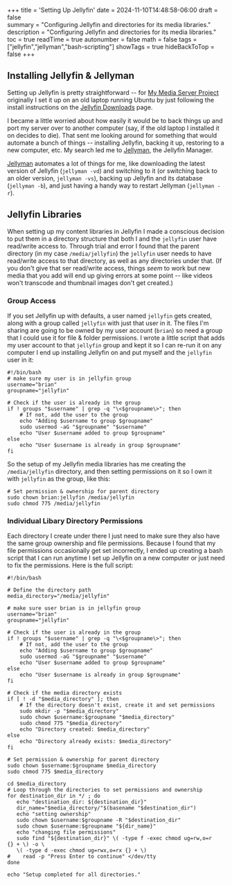 +++
title = 'Setting Up Jellyfin'
date = 2024-11-10T14:48:58-06:00
draft = false   
summary = "Configuring Jellyfin and directories for its media libraries."
description = "Configuring Jellyfin and directories for its media libraries."
toc = true
readTime = true
autonumber = false
math = false
tags = ["jellyfin","jellyman","bash-scripting"]
showTags = true
hideBackToTop = false
+++
## Installing Jellyfin & Jellyman
Setting up Jellyfin is pretty straightforward -- for [My Media Server Project](/posts/my-media-server-project/) originally I set it up on an old laptop running Ubuntu by just following the install instructions on the [Jellyfin Downloads](https://jellyfin.org/downloads/server) page.

I became a little worried about how easily it would be to back things up and port my server over to another computer (say, if the old laptop I installed it on decides to die).  That sent me looking around for something that would automate a bunch of things -- installing Jellyfin, backing it up, restoring to a new computer, etc.  My search led me to [Jellyman](https://github.com/Smiley-McSmiles/jellyman), the Jellyfin Manager.  

[Jellyman](https://github.com/Smiley-McSmiles/jellyman) automates a lot of things for me, like downloading the latest version of Jellyfin (`jellyman -vd`) and switching to it (or switching back to an older version, `jellyman -vs`), backing up Jellyfin and its database (`jellyman -b`), and just having a handy way to restart Jellyman (`jellyman -r`).

## Jellyfin Libraries
When setting up my content libraries in Jellyfin I made a conscious decision to put them in a directory structure that both I and the `jellyfin` user have read/write access to.  Through trial and error I found that the parent directory (in my case `/media/jellyfin`) the `jellyfin` user needs to have read/write access to that directory, as well as any directories under that.  (If you don't give that ser read/write access, things *seem* to work but new media that you add will end up giving errors at some point -- like videos won't transcode and thumbnail images don't get created.)

### Group Access
If you set Jellyfin up with defaults, a user named `jellyfin` gets created, along with a group called `jellyfin` with just that user in it.  The files I'm sharing are going to be owned by my user account (`brian`) so need a group that I could use it for file & folder permissions. I wrote a little script that adds my user account to that `jellyfin` group and kept it so I can re-run it on any computer I end up installing Jellyfin on and put myself and the `jellyfin` user in it: 
```
#!/bin/bash
# make sure my user is in jellyfin group
username="brian"
groupname="jellyfin"

# Check if the user is already in the group
if ! groups "$username" | grep -q "\<$groupname\>"; then
    # If not, add the user to the group
    echo "Adding $username to group $groupname"
    sudo usermod -aG "$groupname" "$username"
    echo "User $username added to group $groupname"
else
    echo "User $username is already in group $groupname"
fi
```

So the setup of my Jellyfin media libraries has me creating the `/media/jellyfin` directory, and then setting permissions on it so I own it with `jellyfin` as the group, like this: 
```
# Set permission & ownership for parent directory 
sudo chown brian:jellyfin /media/jellyfin
sudo chmod 775 /media/jellyfin
```
### Individual Libary Directory Permissions
Each directory I create under there I just need to make sure they also have the same group ownership and file permissions.  Because I found that my file permissions occasionally get set incorrectly, I ended up creating a bash script that I can run anytime I set up Jellyfin on a new computer or just need to fix the permissions. Here is the full script:
```
#!/bin/bash

# Define the directory path
media_directory="/media/jellyfin"

# make sure user brian is in jellyfin group
username="brian"
groupname="jellyfin"

# Check if the user is already in the group
if ! groups "$username" | grep -q "\<$groupname\>"; then
    # If not, add the user to the group
    echo "Adding $username to group $groupname"
    sudo usermod -aG "$groupname" "$username"
    echo "User $username added to group $groupname"
else
    echo "User $username is already in group $groupname"
fi

# Check if the media directory exists
if [ ! -d "$media_directory" ]; then
    # If the directory doesn't exist, create it and set permissions
    sudo mkdir -p "$media_directory"
    sudo chown $username:$groupname "$media_directory"
    sudo chmod 775 "$media_directory"
    echo "Directory created: $media_directory"
else
    echo "Directory already exists: $media_directory"
fi

# Set permission & ownership for parent directory 
sudo chown $username:$groupname $media_directory
sudo chmod 775 $media_directory

cd $media_directory
# Loop through the directories to set permissions and ownership
for destination_dir in */ ; do
   echo "destination_dir: ${destination_dir}"
   dir_name="$media_directory/"$(basename "$destination_dir")
   echo "setting ownership"
   sudo chown $username:$groupname -R "$destination_dir"
   sudo chown $username:$groupname "${dir_name}"
   echo "changing file permissions"
   sudo find "${destination_dir}" \( -type f -exec chmod ug=rw,o=r   {} + \) -o \
   \( -type d -exec chmod ug=rwx,o=rx {} + \)
#    read -p "Press Enter to continue" </dev/tty
done

echo "Setup completed for all directories."
```

